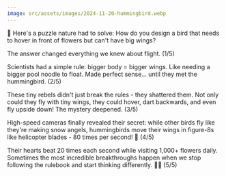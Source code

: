 ```yaml
---
image: src/assets/images/2024-11-20-hummingbird.webp
---
```


🧵 Here's a puzzle nature had to solve: How do you design a bird that needs to hover in front of flowers but can't have big wings?

The answer changed everything we knew about flight. (1/5)

Scientists had a simple rule: bigger body = bigger wings. Like needing a bigger pool noodle to float. Made perfect sense... until they met the hummingbird. (2/5)

These tiny rebels didn't just break the rules - they shattered them. Not only could they fly with tiny wings, they could hover, dart backwards, and even fly upside down! The mystery deepened. (3/5)

High-speed cameras finally revealed their secret: while other birds fly like they're making snow angels, hummingbirds move their wings in figure-8s like helicopter blades - 80 times per second! 🚁 (4/5)

Their hearts beat 20 times each second while visiting 1,000+ flowers daily. Sometimes the most incredible breakthroughs happen when we stop following the rulebook and start thinking differently. 🌺✨ (5/5)
